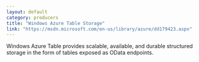 ```yaml
---
layout: default
category: producers
title: "Windows Azure Table Storage"
link: "https://msdn.microsoft.com/en-us/library/azure/dd179423.aspx"
---
```

Windows Azure Table provides scalable, available, and durable structured storage in the form of tables exposed as OData endpoints.
